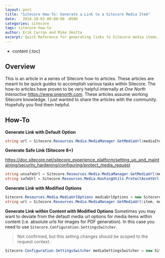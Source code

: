 ```yaml
---
layout: post
title: "Sitecore How-To: Generate a Link to a Sitecore Media Item"
date:   2018-10-03 00:00:00 -0500
categories: sitecore
tags: sitecore-how-to
author: Erik Carron and Mike Skutta
excerpt: Quick Reference for generating links to Sitecore media items.
---
```


* content
{:toc}

## Overview

This is an article in a series of Sitecore how-to articles. These articles are meant to be quick guides to accomplish various tasks within Sitecore. The how-to articles have proven to be very helpful internally at *One North Interactive* https://www.onenorth.com.  These articles assume working Sitecore knowledge. I just wanted to share the articles with the community. Hopefully you find them helpful.

## How-To

**Generate Link with Default Option**

```c#
string url = Sitecore.Resources.Media.MediaManager.GetMediaUrl(mediaItem);
```

**Generate Safe Link (Sitecore 8+)**

https://doc.sitecore.net/sitecore_experience_platform/setting_up_and_maintaining/security_hardening/configuring/protect_media_request
```c#
string unsafeUrl = Sitecore.Resources.Media.MediaManager.GetMediaUrl(mediaItem);
string safeUrl = Sitecore.Resources.Media.HashingUtils.ProtectAssetUrl(unsafeUrl);
```

**Generate Link with Modified Options**

```c#
Sitecore.Resources.Media.MediaUrlOptions mediaUrlOptions = new Sitecore.Resources.Media.MediaUrlOptions { AbsolutePath = true };
string url = Sitecore.Resources.Media.MediaManager.GetMediaUrl(item, mediaUrlOptions);
```

**Generate Link within Content with Modified Options**
Sometimes you may want to deviate from the default media url options for media items within content (i.e. absolute urls for images for PDF generation). In this case you need to use ```Sitecore.Configuration.SettingsSwitcher```. 

> Not confirmed, but this setting changes should be scoped to the request context.

```c#
Sitecore.Configuration.SettingsSwitcher mediaSettingsSwitcher = new Sitecore.Configuration.SettingsSwitcher("Media.AlwaysIncludeServerUrl", "true");
```